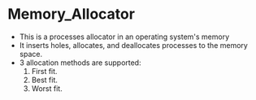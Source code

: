 # Memory_Allocator


* This is a processes allocator in an operating system's memory
* It inserts holes, allocates, and deallocates processes to the memory space.
* 3 allocation methods are supported:
	1. First fit.
	2. Best fit.
	3. Worst fit.